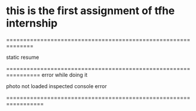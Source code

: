 this is  the first assignment of tfhe internship 
==============================================================
==============================================================

static resume 


================================================================
error while doing it  

photo not loaded 
inspected console error


=================================================================